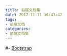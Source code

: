 ```yaml
---
title: 前端文档集
date: 2017-11-11 16:43:47
tags:
- 前端文档
categories:
- 前端文档集
---
```


#- [Bootstrap][Bootstrap]


[Bootstrap]: <http://v3.bootcss.com/getting-started/>
